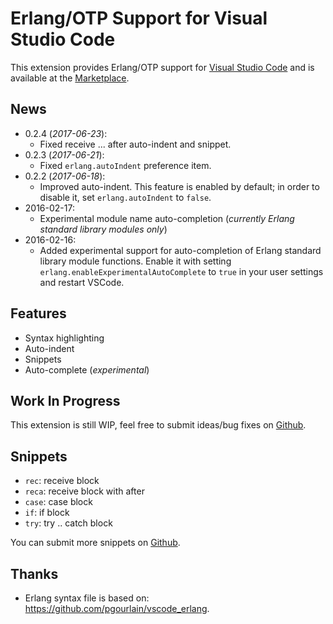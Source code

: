 # Erlang/OTP Support for Visual Studio Code

This extension provides Erlang/OTP support for [Visual Studio Code](https://code.visualstudio.com/) and is available at the [Marketplace](https://marketplace.visualstudio.com/items?itemName=yuce.erlang-otp).

## News

* 0.2.4 (*2017-06-23*):
    * Fixed receive ... after auto-indent and snippet.
* 0.2.3 (*2017-06-21*):
    * Fixed `erlang.autoIndent` preference item.
* 0.2.2 (*2017-06-18*):
    * Improved auto-indent. This feature is enabled by default; in order to disable it, set `erlang.autoIndent` to `false`.
* 2016-02-17:
    * Experimental module name auto-completion (*currently Erlang standard library modules only*)
* 2016-02-16:
    * Added experimental support for auto-completion of Erlang standard library module functions. Enable it with setting `erlang.enableExperimentalAutoComplete` to `true` in your user settings and restart VSCode.

## Features

* Syntax highlighting
* Auto-indent
* Snippets
* Auto-complete (*experimental*)

## Work In Progress

This extension is still WIP, feel free to submit ideas/bug fixes
on [Github](https://github.com/yuce/erlang-vscode/issues).

## Snippets

* `rec`: receive block
* `reca`: receive block with after
* `case`: case block
* `if`: if block
* `try`: try .. catch block

You can submit more snippets on [Github](https://github.com/yuce/erlang-vscode/issues).

## Thanks

* Erlang syntax file is based on: https://github.com/pgourlain/vscode_erlang.

